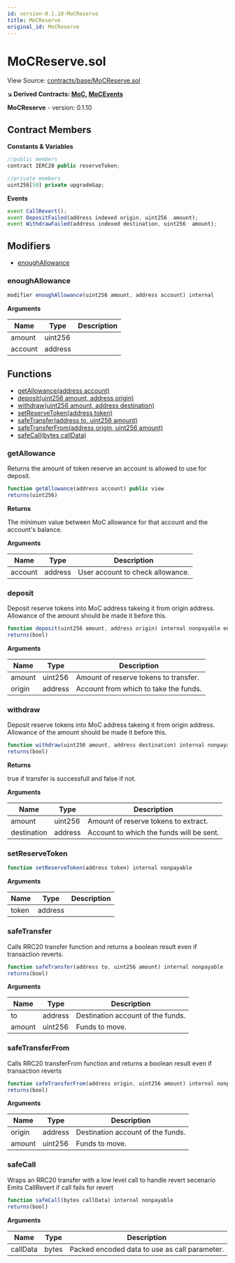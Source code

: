 ```yaml
---
id: version-0.1.10-MoCReserve
title: MoCReserve
original_id: MoCReserve
---
```


# MoCReserve.sol

View Source: [contracts/base/MoCReserve.sol](../../contracts/base/MoCReserve.sol)

**↘ Derived Contracts: [MoC](MoC.md), [MoCEvents](MoCEvents.md)**

**MoCReserve** - version: 0.1.10

## Contract Members
**Constants & Variables**

```js
//public members
contract IERC20 public reserveToken;

//private members
uint256[50] private upgradeGap;

```

**Events**

```js
event CallRevert();
event DepositFailed(address indexed origin, uint256  amount);
event WithdrawFailed(address indexed destination, uint256  amount);
```

## Modifiers

- [enoughAllowance](#enoughallowance)

### enoughAllowance

```js
modifier enoughAllowance(uint256 amount, address account) internal
```

**Arguments**

| Name        | Type           | Description  |
| ------------- |------------- | -----|
| amount | uint256 |  | 
| account | address |  | 

## Functions

- [getAllowance(address account)](#getallowance)
- [deposit(uint256 amount, address origin)](#deposit)
- [withdraw(uint256 amount, address destination)](#withdraw)
- [setReserveToken(address token)](#setreservetoken)
- [safeTransfer(address to, uint256 amount)](#safetransfer)
- [safeTransferFrom(address origin, uint256 amount)](#safetransferfrom)
- [safeCall(bytes callData)](#safecall)

### getAllowance

Returns the amount of token reserve an account
is allowed to use for deposit.

```js
function getAllowance(address account) public view
returns(uint256)
```

**Returns**

The minimum value between MoC allowance for that account and the account's balance.

**Arguments**

| Name        | Type           | Description  |
| ------------- |------------- | -----|
| account | address | User account to check allowance. | 

### deposit

Deposit reserve tokens into MoC address takeing it from origin address.
Allowance of the amount should be made it before this.

```js
function deposit(uint256 amount, address origin) internal nonpayable enoughAllowance 
returns(bool)
```

**Arguments**

| Name        | Type           | Description  |
| ------------- |------------- | -----|
| amount | uint256 | Amount of reserve tokens to transfer. | 
| origin | address | Account from which to take the funds. | 

### withdraw

Deposit reserve tokens into MoC address takeing it from origin address.
Allowance of the amount should be made it before this.

```js
function withdraw(uint256 amount, address destination) internal nonpayable
returns(bool)
```

**Returns**

true if transfer is successfull and false if not.

**Arguments**

| Name        | Type           | Description  |
| ------------- |------------- | -----|
| amount | uint256 | Amount of reserve tokens to extract. | 
| destination | address | Account to which the funds will be sent. | 

### setReserveToken

```js
function setReserveToken(address token) internal nonpayable
```

**Arguments**

| Name        | Type           | Description  |
| ------------- |------------- | -----|
| token | address |  | 

### safeTransfer

Calls RRC20 transfer function and returns a boolean result even
if transaction reverts.

```js
function safeTransfer(address to, uint256 amount) internal nonpayable
returns(bool)
```

**Arguments**

| Name        | Type           | Description  |
| ------------- |------------- | -----|
| to | address | Destination account of the funds. | 
| amount | uint256 | Funds to move. | 

### safeTransferFrom

Calls RRC20 transferFrom function and returns a boolean result even
if transaction reverts

```js
function safeTransferFrom(address origin, uint256 amount) internal nonpayable
returns(bool)
```

**Arguments**

| Name        | Type           | Description  |
| ------------- |------------- | -----|
| origin | address | Destination account of the funds. | 
| amount | uint256 | Funds to move. | 

### safeCall

Wraps an RRC20 transfer with a low level call to handle revert secenario
Emits CallRevert if call fails for revert

```js
function safeCall(bytes callData) internal nonpayable
returns(bool)
```

**Arguments**

| Name        | Type           | Description  |
| ------------- |------------- | -----|
| callData | bytes | Packed encoded data to use as call parameter. | 

